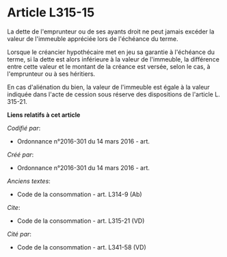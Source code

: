 # Article L315-15

La dette de l'emprunteur ou de ses ayants droit ne peut jamais excéder la valeur de l'immeuble appréciée lors de l'échéance
du terme. 

Lorsque le créancier hypothécaire met en jeu sa garantie à l'échéance du terme, si la dette est alors inférieure à la valeur
de l'immeuble, la différence entre cette valeur et le montant de la créance est versée, selon le cas, à l'emprunteur ou à ses
héritiers. 

En cas d'aliénation du bien, la valeur de l'immeuble est égale à la valeur indiquée dans l'acte de cession sous réserve des
dispositions de l'article L. 315-21.

**Liens relatifs à cet article**

_Codifié par_:

  - Ordonnance n°2016-301 du 14 mars 2016 - art.

_Créé par_:

  - Ordonnance n°2016-301 du 14 mars 2016 - art.

_Anciens textes_:

  - Code de la consommation - art. L314-9 (Ab)

_Cite_:

  - Code de la consommation - art. L315-21 (VD)

_Cité par_:

  - Code de la consommation - art. L341-58 (VD)
